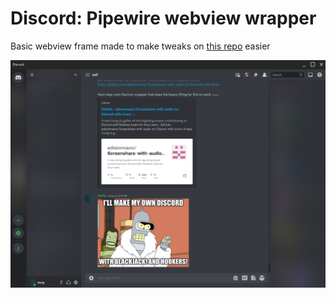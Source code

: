 # Discord: Pipewire webview wrapper

Basic webview frame made to make tweaks on [this repo](https://github.com/edisionnano/Screenshare-with-audio-on-Discord-with-Linux) easier

![Screenshot](screenshot.png)